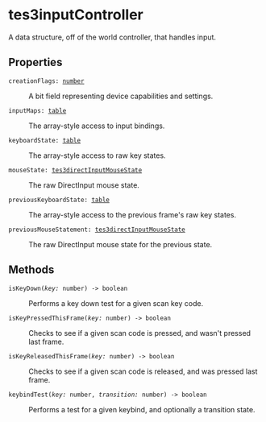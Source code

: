 # tes3inputController

A data structure, off of the world controller, that handles input.

## Properties

<dl class="describe">
<dt><code class="descname">creationFlags: <a href="https://mwse.readthedocs.io/en/latest/lua/type/number.html">number</a></code></dt>
<dd>

A bit field representing device capabilities and settings.

</dd>
<dt><code class="descname">inputMaps: <a href="https://mwse.readthedocs.io/en/latest/lua/type/table.html">table</a></code></dt>
<dd>

The array-style access to input bindings.

</dd>
<dt><code class="descname">keyboardState: <a href="https://mwse.readthedocs.io/en/latest/lua/type/table.html">table</a></code></dt>
<dd>

The array-style access to raw key states.

</dd>
<dt><code class="descname">mouseState: <a href="https://mwse.readthedocs.io/en/latest/lua/type/tes3directInputMouseState.html">tes3directInputMouseState</a></code></dt>
<dd>

The raw DirectInput mouse state.

</dd>
<dt><code class="descname">previousKeyboardState: <a href="https://mwse.readthedocs.io/en/latest/lua/type/table.html">table</a></code></dt>
<dd>

The array-style access to the previous frame's raw key states.

</dd>
<dt><code class="descname">previousMouseStatement: <a href="https://mwse.readthedocs.io/en/latest/lua/type/tes3directInputMouseState.html">tes3directInputMouseState</a></code></dt>
<dd>

The raw DirectInput mouse state for the previous state.

</dd>
</dl>

## Methods

<dl class="describe">
<dt><code class="descname">isKeyDown(<i>key:</i> number) -> boolean</code></dt>
<dd>

Performs a key down test for a given scan key code.

</dd>
<dt><code class="descname">isKeyPressedThisFrame(<i>key:</i> number) -> boolean</code></dt>
<dd>

Checks to see if a given scan code is pressed, and wasn't pressed last frame.

</dd>
<dt><code class="descname">isKeyReleasedThisFrame(<i>key:</i> number) -> boolean</code></dt>
<dd>

Checks to see if a given scan code is released, and was pressed last frame.

</dd>
<dt><code class="descname">keybindTest(<i>key:</i> number, <i>transition:</i> number) -> boolean</code></dt>
<dd>

Performs a test for a given keybind, and optionally a transition state.

</dd>
</dl>
